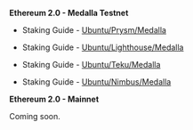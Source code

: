 **Ethereum 2.0 - Medalla Testnet**

- Staking Guide - [Ubuntu/Prysm/Medalla](https://medium.com/@SomerEsat/guide-to-staking-on-ethereum-2-0-ubuntu-medalla-prysm-4d2a86cc637b?source=friends_link&sk=4cb64bfa20247d2b5c7a50ce0a92d33b)

- Staking Guide - [Ubuntu/Lighthouse/Medalla](https://medium.com/@SomerEsat/guide-to-staking-on-ethereum-2-0-ubuntu-medalla-lighthouse-c6f3c34597a8?source=friends_link&sk=26e3bbf906e46cf244ff1ee2f8271cd6)

- Staking Guide - [Ubuntu/Teku/Medalla](https://medium.com/@SomerEsat/170e2c52bd23?source=friends_link&sk=5f88cc288bb247f1711b729ef91de003)

- Staking Guide - [Ubuntu/Nimbus/Medalla](https://medium.com/@SomerEsat/guide-to-staking-on-ethereum-2-0-ubuntu-medalla-nimbus-5f4b2b0f2d7c?source=friends_link&sk=ee272e7d2c5c53f9e69f302155cb1714)


**Ethereum 2.0 - Mainnet**

Coming soon.
